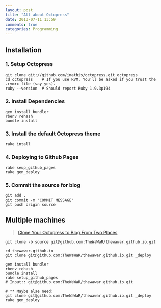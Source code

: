 ```yaml
---
layout: post
title: "All about Octopress"
date: 2013-07-11 13:59
comments: true
categories: Programming
---
```



Installation
------------

### 1. Setup Octopress

    git clone git://github.com/imathis/octopress.git octopress
    cd octopress    # If you use RVM, You'll be asked if you trust the
    .rvmrc file (say yes).
    ruby --version  # Should report Ruby 1.9.3p194


### 2. Install Dependencies

    gem install bundler
    rbenv rehash
    bundle install


### 3. Install the default Octopress theme

    rake intall

  
### 4. Deploying to Github Pages

    rake seup_github_pages
    rake gen_deploy


### 5. Commit the source for blog

    git add .
    git commit -m "COMMIT MESSAGE"
    git push origin source


    
Multiple machines
-----------------
> [Clone Your Octopress to Blog From Two Places](http://blog.zerosharp.com/clone-your-octopress-to-blog-from-two-places/)

    git clone -b source git@github.com:TheWaWaR/thewawar.github.io.git
    
    cd thewawar.github.io
    git clone git@github.com:TheWaWaR/thewawar.github.io.git _deploy

    gem install bundler
    rbenv rehash
    bundle install
    rake setup_github_pages
    # Input:: git@github.com:TheWaWaR/thewawar.github.io.git

    # ** Maybe alse need:
    git clone git@github.com:TheWaWaR/thewawar.github.io.git _deploy
    rake gen_deploy
    
